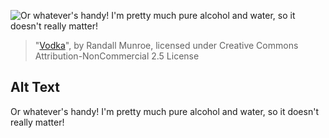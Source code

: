 ![Or whatever's handy! I'm pretty much pure alcohol and water, so it doesn't really matter!](https://imgs.xkcd.com/comics/vodka.png)
> "[Vodka](https://xkcd.com/1528/)", by Randall Munroe, licensed under Creative Commons Attribution-NonCommercial 2.5 License

## Alt Text
Or whatever's handy! I'm pretty much pure alcohol and water, so it doesn't really matter!
